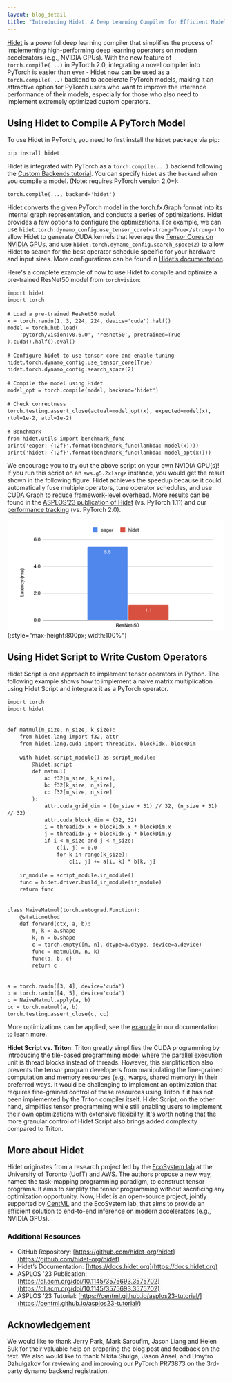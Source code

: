 ```yaml
---
layout: blog_detail
title: "Introducing Hidet: A Deep Learning Compiler for Efficient Model Serving"
---
```


[Hidet](https://github.com/hidet-org/hidet) is a powerful deep learning compiler that simplifies the process of implementing high-performing deep learning operators on modern accelerators (e.g., NVIDIA GPUs). With the new feature of `torch.compile(...)` in PyTorch 2.0, integrating a novel compiler into PyTorch is easier than ever - Hidet now can be used as a `torch.compile(...)` backend to accelerate PyTorch models, making it an attractive option for PyTorch users who want to improve the inference performance of their models, especially for those who also need to implement extremely optimized custom operators.


## Using Hidet to Compile A PyTorch Model

To use Hidet in PyTorch, you need to first install the `hidet` package via pip:


```
pip install hidet
```


Hidet is integrated with PyTorch as a `torch.compile(...)` backend following the [Custom Backends tutorial](https://pytorch.org/https://pytorch.org/docs/stable/dynamo/custom-backends.html#registering-custom-backendsdocs/stable/dynamo/custom-backends.html#registering-custom-backends). You can specify `hidet` as the `backend` when you compile a model. (Note: requires PyTorch version 2.0+):


```
torch.compile(..., backend='hidet')
```


Hidet converts the given PyTorch model in the torch.fx.Graph format into its internal graph representation, and conducts a series of optimizations. Hidet provides a few options to configure the optimizations. For example, we can use `hidet.torch.dynamo_config.use_tensor_core(<strong>True</strong>)` to allow Hidet to generate CUDA kernels that leverage the [Tensor Cores on NVIDIA GPUs](https://www.nvidia.com/en-us/data-center/tensor-cores/), and use `hidet.torch.dynamo_config.search_space(2)` to allow Hidet to search for the best operator schedule specific for your hardware and input sizes. More configurations can be found in [Hidet’s documentation](https://docs.hidet.org/stable/gallery/tutorials/optimize-pytorch-model.html).

Here's a complete example of how to use Hidet to compile and optimize a pre-trained ResNet50 model from `torchvision`:


```
import hidet
import torch

# Load a pre-trained ResNet50 model
x = torch.randn(1, 3, 224, 224, device='cuda').half()
model = torch.hub.load(
    'pytorch/vision:v0.6.0', 'resnet50', pretrained=True
).cuda().half().eval()

# Configure hidet to use tensor core and enable tuning
hidet.torch.dynamo_config.use_tensor_core(True)
hidet.torch.dynamo_config.search_space(2) 

# Compile the model using Hidet
model_opt = torch.compile(model, backend='hidet')

# Check correctness
torch.testing.assert_close(actual=model_opt(x), expected=model(x), rtol=1e-2, atol=1e-2)

# Benchmark
from hidet.utils import benchmark_func
print('eager: {:2f}'.format(benchmark_func(lambda: model(x))))
print('hidet: {:2f}'.format(benchmark_func(lambda: model_opt(x))))
```


We encourage you to try out the above script on your own NVIDIA GPU(s)! If you run this script on an `aws.g5.2xlarge` instance, you would get the result shown in the following figure. Hidet achieves the speedup because it could automatically fuse multiple operators, tune operator schedules, and use CUDA Graph to reduce framework-level overhead. More results can be found in the [ASPLOS’23 publication of Hidet](https://dl.acm.org/doi/10.1145/3575693.3575702) (vs. PyTorch 1.11) and our [performance tracking](https://github.com/hidet-org/hidet/issues/154) (vs. PyTorch 2.0). 


![Eager vs Hidet latency](/assets/images/2023-4-27-hidet.png){:style="max-height:800px; width:100%"}   



## Using Hidet Script to Write Custom Operators

Hidet Script is one approach to implement tensor operators in Python. The following example shows how to implement a naive matrix multiplication using Hidet Script and integrate it as a PyTorch operator.


```
import torch
import hidet


def matmul(m_size, n_size, k_size):
    from hidet.lang import f32, attr
    from hidet.lang.cuda import threadIdx, blockIdx, blockDim

    with hidet.script_module() as script_module:
        @hidet.script
        def matmul(
            a: f32[m_size, k_size],
            b: f32[k_size, n_size],
            c: f32[m_size, n_size]
        ):
            attr.cuda_grid_dim = ((m_size + 31) // 32, (n_size + 31) // 32)
            attr.cuda_block_dim = (32, 32)
            i = threadIdx.x + blockIdx.x * blockDim.x
            j = threadIdx.y + blockIdx.y * blockDim.y
            if i < m_size and j < n_size:
                c[i, j] = 0.0
                for k in range(k_size):
                    c[i, j] += a[i, k] * b[k, j]

    ir_module = script_module.ir_module()
    func = hidet.driver.build_ir_module(ir_module)
    return func


class NaiveMatmul(torch.autograd.Function):
    @staticmethod
    def forward(ctx, a, b):
        m, k = a.shape
        k, n = b.shape
        c = torch.empty([m, n], dtype=a.dtype, device=a.device)
        func = matmul(m, n, k)
        func(a, b, c)
        return c


a = torch.randn([3, 4], device='cuda')
b = torch.randn([4, 5], device='cuda')
c = NaiveMatmul.apply(a, b)
cc = torch.matmul(a, b)
torch.testing.assert_close(c, cc)
```


More optimizations can be applied, see the [example](https://docs.hidet.org/stable/gallery/developer-guides/hidet-script-dynamic-kernel.html) in our documentation to learn more.

**Hidet Script vs. Triton**: Triton greatly simplifies the CUDA programming by introducing the tile-based programming model where the parallel execution unit is thread blocks instead of threads. However, this simplification also prevents the tensor program developers from manipulating the fine-grained computation and memory resources (e.g., warps, shared memory) in their preferred ways. It would be challenging to implement an optimization that requires fine-grained control of these resources using Triton if it has not been implemented by the Triton compiler itself. Hidet Script, on the other hand, simplifies tensor programming while still enabling users to implement their own optimizations with extensive flexibility. It's worth noting that the more granular control of Hidet Script also brings added complexity compared to Triton.


## More about Hidet

Hidet originates from a research project led by the [EcoSystem lab](https://www.cs.toronto.edu/ecosystem/) at the University of Toronto (UofT) and AWS. The authors propose a new way, named the task-mapping programming paradigm, to construct tensor programs. It aims to simplify the tensor programming without sacrificing any optimization opportunity. Now, Hidet is an open-source project, jointly supported by [CentML](https://centml.ai/) and the EcoSystem lab, that aims to provide an efficient solution to end-to-end inference on modern accelerators (e.g., NVIDIA GPUs).

### Additional Resources

* GitHub Repository: [https://github.com/hidet-org/hidet](https://github.com/hidet-org/hidet)
* Hidet’s Documentation: [https://docs.hidet.org](https://docs.hidet.org)
* ASPLOS ’23 Publication: [https://dl.acm.org/doi/10.1145/3575693.3575702](https://dl.acm.org/doi/10.1145/3575693.3575702)
* ASPLOS ’23 Tutorial: [https://centml.github.io/asplos23-tutorial/](https://centml.github.io/asplos23-tutorial/) 


## Acknowledgement

We would like to thank Jerry Park, Mark Saroufim, Jason Liang and Helen Suk for their valuable help on preparing the blog post and feedback on the text. We also would like to thank Nikita Shulga, Jason Ansel, and Dmytro Dzhulgakov for reviewing and improving our PyTorch PR73873 on the 3rd-party dynamo backend registration. 